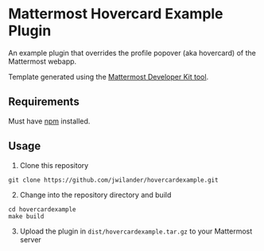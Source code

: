 # Mattermost Hovercard Example Plugin

An example plugin that overrides the profile popover (aka hovercard) of the Mattermost webapp.

Template generated using the [Mattermost Developer Kit tool](https://github.com/mattermost/mattermost-mdk).

## Requirements

Must have [npm](https://www.npmjs.com/) installed.

## Usage

1. Clone this repository
```
git clone https://github.com/jwilander/hovercardexample.git
```
2. Change into the repository directory and build
```
cd hovercardexample
make build
```
3. Upload the plugin in `dist/hovercardexample.tar.gz` to your Mattermost server
